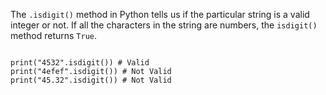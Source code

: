 The `.isdigit()` method in Python tells us if the particular string is a valid integer or not. If all the characters in the string are numbers, the `isdigit()` method returns `True`.

<codeblock language="python" type="lesson">
<code>
print("4532".isdigit()) # Valid
print("4efef".isdigit()) # Not Valid
print("45.32".isdigit()) # Not Valid
</code>
</codeblock>